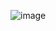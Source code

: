 ![image](https://github.com/Asha130819/source-tree-tutorial/assets/87024352/e193bc43-3625-4c8a-b788-6d6f4a6c36c6)
